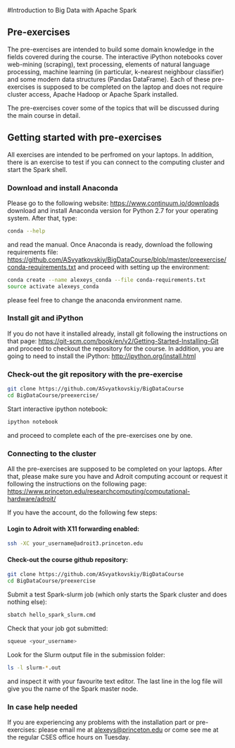 #Introduction to Big Data with Apache Spark

## Pre-exercises

The pre-exercises are intended to build some domain knowledge in the fields covered during the course. 
The interactive iPython notebooks cover web-mining (scraping), text processing, elements of natural language processing, machine learning (in particular, k-nearest neighbour classifier) and some modern data structures (Pandas DataFrame). 
Each of these pre-exercises is supposed to be completed on the laptop and does not require cluster access, Apache Hadoop or Apache Spark installed.

The pre-exercises cover some of the topics that will be discussed during the main course in detail.

## Getting started with pre-exercises

All exercises are intended to be perfromed on your laptops. In addition, there is an exercise to test if you can connect to the computing cluster and start the Spark shell.

### Download and install Anaconda

Please go to the following website: https://www.continuum.io/downloads
download and install Anaconda version for Python 2.7 for your operating system. After that, type:

```bash
conda --help
```
and read the manual.
Once Anaconda is ready, download the following requirements file: https://github.com/ASvyatkovskiy/BigDataCourse/blob/master/preexercise/conda-requirements.txt
and proceed with setting up the environment:

```bash
conda create --name alexeys_conda --file conda-requirements.txt
source activate alexeys_conda
```
please feel free to change the anaconda environment name.

### Install git and iPython
If you do not have it installed already, install git following the instructions on that page: https://git-scm.com/book/en/v2/Getting-Started-Installing-Git
and proceed to checkout the repository for the course.
In addition, you are going to need to install the iPython: http://ipython.org/install.html

### Check-out the git repository with the pre-exercise 

```bash
git clone https://github.com/ASvyatkovskiy/BigDataCourse
cd BigDataCourse/preexercise/
```

Start interactive ipython notebook:
```bash
ipython notebook
```
and proceed to complete each of the pre-exercises one by one.


### Connecting to the cluster

All the pre-exercises are supposed to be completed on your laptops. After that, please make sure you have and Adroit computing account or request it following the instructions on the following page:
https://www.princeton.edu/researchcomputing/computational-hardware/adroit/

If you have the account, do the following few steps:

#### Login to Adroit with X11 forwarding enabled:

```bash
ssh -XC your_username@adroit3.princeton.edu
```

#### Check-out the course github repository:

```bash
git clone https://github.com/ASvyatkovskiy/BigDataCourse 
cd BigDataCourse/preexercise
```

Submit a test Spark-slurm job (which only starts the Spark cluster and does nothing else):
```bash
sbatch hello_spark_slurm.cmd
```

Check that your job got submitted:
```bash
squeue <your_username>
```

Look for the Slurm output file in the submission folder:
```bash
ls -l slurm-*.out
```
and inspect it with your favourite text editor. The last line in the log file will give you the name of the Spark master node.


### In case help needed
If you are experiencing any problems with the installation part or pre-exercises: please email me at alexeys@princeton.edu or come see me at the regular CSES office hours on Tuesday.
